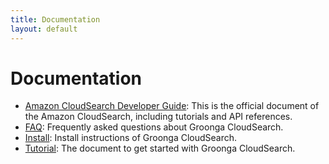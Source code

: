 ```yaml
---
title: Documentation
layout: default
---
```

# Documentation

 * [Amazon CloudSearch Developer Guide](http://docs.amazonwebservices.com/cloudsearch/latest/developerguide/):
   This is the official document of the Amazon CloudSearch, including tutorials and API references.
 * [FAQ](/faq):
   Frequently asked questions about Groonga CloudSearch.
 * [Install](/install):
   Install instructions of Groonga CloudSearch.
 * [Tutorial](/tutorial):
   The document to get started with Groonga CloudSearch.
